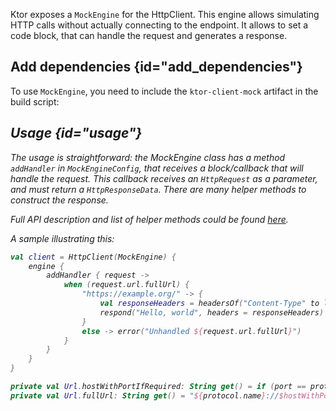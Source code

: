[//]: # (title: Testing)

<include src="lib.xml" include-id="outdated_warning"/>

Ktor exposes a `MockEngine` for the HttpClient. This engine allows simulating HTTP calls without actually connecting to the endpoint. It allows to set a code block, that can handle the request and generates a response.

## Add dependencies {id="add_dependencies"}
To use `MockEngine`, you need to include the `ktor-client-mock` artifact in the build script:

<var name="artifact_name" value="ktor-client-mock"/>
<include src="lib.xml" include-id="add_ktor_artifact"/>


## Usage {id="usage"}

The usage is straightforward: the MockEngine class has a method `addHandler` in `MockEngineConfig`, that receives a block/callback that will handle the request. This callback receives an `HttpRequest` as a parameter, and must return a `HttpResponseData`. There are many helper methods to construct the response.

Full API description and list of helper methods could be found [here](https://api.ktor.io/%ktor_version%/io.ktor.client.engine.mock/).

A sample illustrating this:

```kotlin
val client = HttpClient(MockEngine) {
    engine {
        addHandler { request ->
            when (request.url.fullUrl) {
                "https://example.org/" -> {
                    val responseHeaders = headersOf("Content-Type" to listOf(ContentType.Text.Plain.toString()))
                    respond("Hello, world", headers = responseHeaders)
                }
                else -> error("Unhandled ${request.url.fullUrl}")
            }
        }
    }
}

private val Url.hostWithPortIfRequired: String get() = if (port == protocol.defaultPort) host else hostWithPort
private val Url.fullUrl: String get() = "${protocol.name}://$hostWithPortIfRequired$fullPath"
```